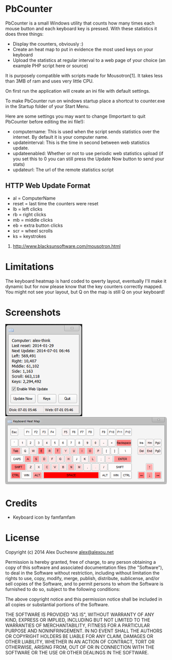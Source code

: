 PbCounter
=========

PbCounter is a small Windows utility that counts how many times each mouse button and each keyboard key is pressed. 
With these statistics it does three things:

 - Display the counters, obviously :)
 - Create an heat map to put in evidence the most used keys on your keyboard
 - Upload the statistics at regular interval to a web page of your choice (an example PHP script here or source)

It is purposely compatible with scripts made for Mousotron[1]. It takes less than 3MB of ram and uses very little CPU.

On first run the application will create an ini file with default settings.

To make PbCounter run on windows startup place a shortcut to counter.exe in the Startup folder of your Start Menu.
 
Here are some settings you may want to change (Important to quit PbCounter before editing the ini file!):
 - computername: This is used when the script sends statistics over the internet. By default it is your computer name.
 - updateinterval: This is the time in second between web statistics update.
 - updateenabled: Whether or not to use periodic web statistics upload (if you set this to 0 you can still press 
   the Update Now button to send your stats)
 - updateurl: The url of the remote statistics script


HTTP Web Update Format
----------------------
 - al = ComputerName
 - reset = last time the counters were reset
 - lb = left clicks
 - rb = right clicks
 - mb = middle clicks
 - eb = extra button clicks
 - scr = wheel scrolls
 - ks = keystrokes


1. http://www.blacksunsoftware.com/mousotron.html


Limitations
===========
The keyboard heatmap is hard coded to qwerty layout, eventually I'll make it dynamic but for now please know that
the key counters correctly mapped. You might not see your layout, but Q on the map is still Q on your keyboard!


Screenshots
===========
![Main Window](https://raw.githubusercontent.com/ducalex/pbcounter/master/screenshots/main-window.png)
![Heatmap](https://raw.githubusercontent.com/ducalex/pbcounter/master/screenshots/heatmap.png)


Credits
=======
 - Keyboard icon by famfamfam


License
=======
Copyright (c) 2014 Alex Duchesne <alex@alexou.net>

Permission is hereby granted, free of charge, to any person obtaining a copy
of this software and associated documentation files (the "Software"), to deal
in the Software without restriction, including without limitation the rights
to use, copy, modify, merge, publish, distribute, sublicense, and/or sell
copies of the Software, and to permit persons to whom the Software is
furnished to do so, subject to the following conditions:

The above copyright notice and this permission notice shall be included in
all copies or substantial portions of the Software.

THE SOFTWARE IS PROVIDED "AS IS", WITHOUT WARRANTY OF ANY KIND, EXPRESS OR
IMPLIED, INCLUDING BUT NOT LIMITED TO THE WARRANTIES OF MERCHANTABILITY,
FITNESS FOR A PARTICULAR PURPOSE AND NONINFRINGEMENT. IN NO EVENT SHALL THE
AUTHORS OR COPYRIGHT HOLDERS BE LIABLE FOR ANY CLAIM, DAMAGES OR OTHER
LIABILITY, WHETHER IN AN ACTION OF CONTRACT, TORT OR OTHERWISE, ARISING FROM,
OUT OF OR IN CONNECTION WITH THE SOFTWARE OR THE USE OR OTHER DEALINGS IN
THE SOFTWARE.